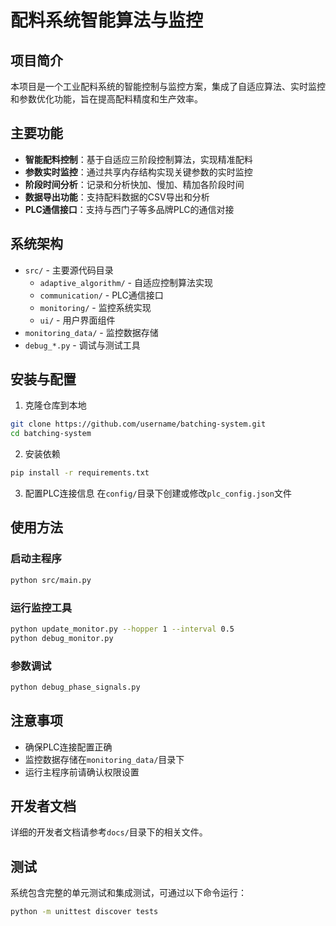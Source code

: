 # 配料系统智能算法与监控

## 项目简介
本项目是一个工业配料系统的智能控制与监控方案，集成了自适应算法、实时监控和参数优化功能，旨在提高配料精度和生产效率。

## 主要功能
- **智能配料控制**：基于自适应三阶段控制算法，实现精准配料
- **参数实时监控**：通过共享内存结构实现关键参数的实时监控
- **阶段时间分析**：记录和分析快加、慢加、精加各阶段时间
- **数据导出功能**：支持配料数据的CSV导出和分析
- **PLC通信接口**：支持与西门子等多品牌PLC的通信对接

## 系统架构
- `src/` - 主要源代码目录
  - `adaptive_algorithm/` - 自适应控制算法实现
  - `communication/` - PLC通信接口
  - `monitoring/` - 监控系统实现
  - `ui/` - 用户界面组件
- `monitoring_data/` - 监控数据存储
- `debug_*.py` - 调试与测试工具

## 安装与配置
1. 克隆仓库到本地
```bash
git clone https://github.com/username/batching-system.git
cd batching-system
```

2. 安装依赖
```bash
pip install -r requirements.txt
```

3. 配置PLC连接信息
在`config/`目录下创建或修改`plc_config.json`文件

## 使用方法
### 启动主程序
```bash
python src/main.py
```

### 运行监控工具
```bash
python update_monitor.py --hopper 1 --interval 0.5
python debug_monitor.py
```

### 参数调试
```bash
python debug_phase_signals.py
```

## 注意事项
- 确保PLC连接配置正确
- 监控数据存储在`monitoring_data/`目录下
- 运行主程序前请确认权限设置

## 开发者文档
详细的开发者文档请参考`docs/`目录下的相关文件。

## 测试
系统包含完整的单元测试和集成测试，可通过以下命令运行：
```bash
python -m unittest discover tests
```
